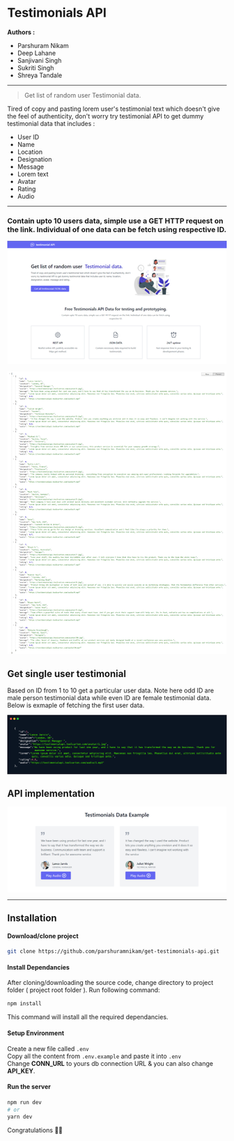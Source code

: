# Testimonials API 

**Authors :** 
- Parshuram Nikam
- Deep Lahane
- Sanjivani Singh
- Sukriti Singh
- Shreya Tandale
---

> Get list of random user Testimonial data.

Tired of copy and pasting lorem user's testimonial text which doesn't give the feel of authenticity, don't worry try testimonial API to get dummy testimonial data that includes :

* User ID
* Name
* Location
* Designation
* Message
* Lorem text
* Avatar
* Rating
* Audio

---

### Contain upto 10 users data, simple use a GET HTTP request on the link. Individual of one data can be fetch using respective ID.

![Badges-Embeds-Product-Hunt](./public/images/website-home-page-ss.png)

![response_api](./public/images/full-response-screenshot.png)


## Get single user testimonial

Based on ID from 1 to 10 get a particular user data. Note here odd ID are male person testimonial data while even ID are female testimonial data. Below is exmaple of fetching the first user data.

![one](./public/images/one_response_in_readme.png)

## API implementation

![one](./public/images/Testimonial-api-implementation.png)

---

## Installation 

#### Download/clone project

```bash
git clone https://github.com/parshuramnikam/get-testimonials-api.git
```

#### Install Dependancies
After cloning/downloading the source code, change directory to project folder ( project root folder ). 
Run following command: 
```bash
npm install
```
This command will install all the required dependancies.

#### Setup Environment
Create a new file called `.env`  <br/>
Copy all the content from `.env.example` and paste it into `.env` <br/>
Change **CONN_URL** to yours db connection URL & 
you can also change **API_KEY**. 

#### Run the server
```bash
npm run dev
# or
yarn dev
```

Congratulations 🎊🎉

